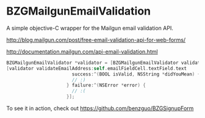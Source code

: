 # BZGMailgunEmailValidation

A simple objective-C wrapper for the Mailgun email validation API.

http://blog.mailgun.com/post/free-email-validation-api-for-web-forms/

http://documentation.mailgun.com/api-email-validation.html

```objective-c
BZGMailgunEmailValidator *validator = [BZGMailgunEmailValidator validatorWithPublicKey:YOUR_MAILGUN_PUBLIC_KEY operationQueue:queue];
[validator validateEmailAddress:self.emailFieldCell.textField.text
                        success:^(BOOL isValid, NSString *didYouMean) {
                        // :)
                      } failure:^(NSError *error) {
                        // :(
                      }];
```

To see it in action, check out https://github.com/benzguo/BZGSignupForm
